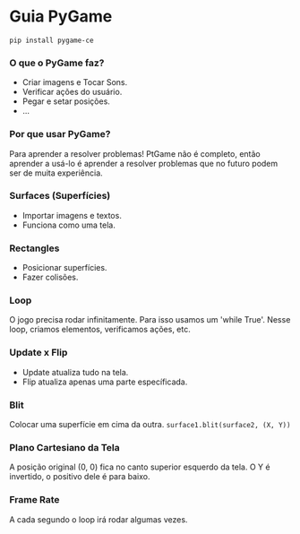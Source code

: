 # Guia PyGame

    pip install pygame-ce

### O que o PyGame faz?
- Criar imagens e Tocar Sons.
- Verificar ações do usuário.
- Pegar e setar posições.
- ...

### Por que usar PyGame?
Para aprender a resolver problemas!
PtGame não é completo, então aprender a usá-lo é aprender a resolver problemas que no futuro podem ser de muita experiência.

### Surfaces (Superfícies)
- Importar imagens e textos.
- Funciona como uma tela.
### Rectangles
- Posicionar superfícies.
- Fazer colisões.

### Loop
O jogo precisa rodar infinitamente. Para isso usamos um 'while True'.
Nesse loop, criamos elementos, verificamos ações, etc.

### Update x Flip
- Update atualiza tudo na tela.
- Flip atualiza apenas uma parte específicada.

### Blit
Colocar uma superfície em cima da outra.
`surface1.blit(surface2, (X, Y))`

### Plano Cartesiano da Tela
A posição original (0, 0) fica no canto superior esquerdo da tela. 
O Y é invertido, o positivo dele é para baixo.

### Frame Rate
A cada segundo o loop irá rodar algumas vezes.



